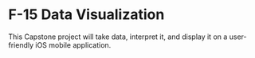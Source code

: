 # F-15 Data Visualization
 This Capstone project will take data, interpret it, and display it on a user-friendly iOS mobile application.
